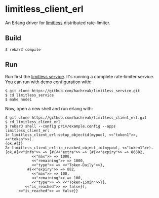 limitless_client_erl
====================

An Erlang driver for [limitless](https://github.com/hachreak/limitless)
distributed rate-limiter.

Build
-----

    $ rebar3 compile

Run
---

Run first the
[limitless service](https://github.com/hachreak/limitless_service).
It's running a complete rate-limiter service.
You can run with demo configuration with:

    $ git clone https://github.com/hachreak/limitless_service.git
    $ cd limitless_service
    $ make node1

Now, open a new shell and run erlang with:

    $ git clone https://github.com/hachreak/limitless_client_erl.git
    $ cd limitless_client_erl
    $ rebar3 shell --config priv/example.config --apps limitless_client_erl
    1> limitless_client_erl:setup_objectid(mypool, <<"token1">>, <<"token">>).
    {ok,#{}}
    2> limitless_client_erl:is_reached_object_id(mypool, <<"token1">>).
    {ok,#{<<"info">> => [#{<<"extra">> => [#{<<"expiry">> => 86382,
                <<"max">> => 1000,
                <<"remaining">> => 1000,
                <<"type">> => <<"Token-Daily">>},
              #{<<"expiry">> => 882,
                <<"max">> => 100,
                <<"remaining">> => 100,
                <<"type">> => <<"Token-15min">>}],
             <<"is_reached">> => false}],
          <<"is_reached">> => false}}
